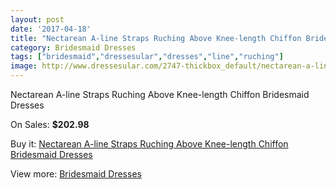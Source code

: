 ```yaml
---
layout: post
date: '2017-04-18'
title: "Nectarean A-line Straps Ruching Above Knee-length Chiffon Bridesmaid Dresses"
category: Bridesmaid Dresses
tags: ["bridesmaid","dressesular","dresses","line","ruching"]
image: http://www.dressesular.com/2747-thickbox_default/nectarean-a-line-straps-ruching-above-knee-length-chiffon-bridesmaid-dresses.jpg
---
```

Nectarean A-line Straps Ruching Above Knee-length Chiffon Bridesmaid Dresses

On Sales: **$202.98**
<a href="https://www.dressesular.com/bridesmaid-dresses/1025-nectarean-a-line-straps-ruching-above-knee-length-chiffon-bridesmaid-dresses.html"><amp-img layout="responsive" width="600" height="600" src="//www.dressesular.com/2747-thickbox_default/nectarean-a-line-straps-ruching-above-knee-length-chiffon-bridesmaid-dresses.jpg" alt="Nectarean A-line Straps Ruching Above Knee-length Chiffon Bridesmaid Dresses 0" /></a>
<a href="https://www.dressesular.com/bridesmaid-dresses/1025-nectarean-a-line-straps-ruching-above-knee-length-chiffon-bridesmaid-dresses.html"><amp-img layout="responsive" width="600" height="600" src="//www.dressesular.com/2749-thickbox_default/nectarean-a-line-straps-ruching-above-knee-length-chiffon-bridesmaid-dresses.jpg" alt="Nectarean A-line Straps Ruching Above Knee-length Chiffon Bridesmaid Dresses 1" /></a>
<a href="https://www.dressesular.com/bridesmaid-dresses/1025-nectarean-a-line-straps-ruching-above-knee-length-chiffon-bridesmaid-dresses.html"><amp-img layout="responsive" width="600" height="600" src="//www.dressesular.com/2748-thickbox_default/nectarean-a-line-straps-ruching-above-knee-length-chiffon-bridesmaid-dresses.jpg" alt="Nectarean A-line Straps Ruching Above Knee-length Chiffon Bridesmaid Dresses 2" /></a>

Buy it: [Nectarean A-line Straps Ruching Above Knee-length Chiffon Bridesmaid Dresses](https://www.dressesular.com/bridesmaid-dresses/1025-nectarean-a-line-straps-ruching-above-knee-length-chiffon-bridesmaid-dresses.html "Nectarean A-line Straps Ruching Above Knee-length Chiffon Bridesmaid Dresses")

View more: [Bridesmaid Dresses](https://www.dressesular.com/4-bridesmaid-dresses "Bridesmaid Dresses")
